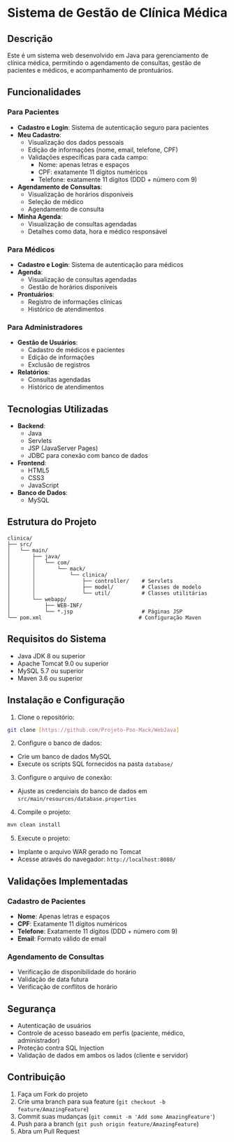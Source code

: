# Sistema de Gestão de Clínica Médica

## Descrição
Este é um sistema web desenvolvido em Java para gerenciamento de clínica médica, permitindo o agendamento de consultas, gestão de pacientes e médicos, e acompanhamento de prontuários.

## Funcionalidades

### Para Pacientes
- **Cadastro e Login**: Sistema de autenticação seguro para pacientes
- **Meu Cadastro**: 
  - Visualização dos dados pessoais
  - Edição de informações (nome, email, telefone, CPF)
  - Validações específicas para cada campo:
    - Nome: apenas letras e espaços
    - CPF: exatamente 11 dígitos numéricos
    - Telefone: exatamente 11 dígitos (DDD + número com 9)
- **Agendamento de Consultas**: 
  - Visualização de horários disponíveis
  - Seleção de médico
  - Agendamento de consulta
- **Minha Agenda**: 
  - Visualização de consultas agendadas
  - Detalhes como data, hora e médico responsável

### Para Médicos
- **Cadastro e Login**: Sistema de autenticação para médicos
- **Agenda**: 
  - Visualização de consultas agendadas
  - Gestão de horários disponíveis
- **Prontuários**: 
  - Registro de informações clínicas
  - Histórico de atendimentos

### Para Administradores
- **Gestão de Usuários**: 
  - Cadastro de médicos e pacientes
  - Edição de informações
  - Exclusão de registros
- **Relatórios**: 
  - Consultas agendadas
  - Histórico de atendimentos

## Tecnologias Utilizadas
- **Backend**: 
  - Java
  - Servlets
  - JSP (JavaServer Pages)
  - JDBC para conexão com banco de dados
- **Frontend**: 
  - HTML5
  - CSS3
  - JavaScript
- **Banco de Dados**: 
  - MySQL

## Estrutura do Projeto
```
clinica/
├── src/
│   └── main/
│       ├── java/
│       │   └── com/
│       │       └── mack/
│       │           └── clinica/
│       │               ├── controller/    # Servlets
│       │               ├── model/         # Classes de modelo
│       │               └── util/          # Classes utilitárias
│       └── webapp/
│           ├── WEB-INF/
│           └── *.jsp                      # Páginas JSP
└── pom.xml                               # Configuração Maven
```

## Requisitos do Sistema
- Java JDK 8 ou superior
- Apache Tomcat 9.0 ou superior
- MySQL 5.7 ou superior
- Maven 3.6 ou superior

## Instalação e Configuração

1. Clone o repositório:
```bash
git clone [https://github.com/Projeto-Poo-Mack/WebJava]
```

2. Configure o banco de dados:
- Crie um banco de dados MySQL
- Execute os scripts SQL fornecidos na pasta `database/`

3. Configure o arquivo de conexão:
- Ajuste as credenciais do banco de dados em `src/main/resources/database.properties`

4. Compile o projeto:
```bash
mvn clean install
```

5. Execute o projeto:
- Implante o arquivo WAR gerado no Tomcat
- Acesse através do navegador: `http://localhost:8080/`

## Validações Implementadas

### Cadastro de Pacientes
- **Nome**: Apenas letras e espaços
- **CPF**: Exatamente 11 dígitos numéricos
- **Telefone**: Exatamente 11 dígitos (DDD + número com 9)
- **Email**: Formato válido de email

### Agendamento de Consultas
- Verificação de disponibilidade do horário
- Validação de data futura
- Verificação de conflitos de horário

## Segurança
- Autenticação de usuários
- Controle de acesso baseado em perfis (paciente, médico, administrador)
- Proteção contra SQL Injection
- Validação de dados em ambos os lados (cliente e servidor)

## Contribuição
1. Faça um Fork do projeto
2. Crie uma branch para sua feature (`git checkout -b feature/AmazingFeature`)
3. Commit suas mudanças (`git commit -m 'Add some AmazingFeature'`)
4. Push para a branch (`git push origin feature/AmazingFeature`)
5. Abra um Pull Request
